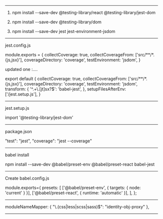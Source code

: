 



------------------------------------------------------------------------------------------

1. npm install --save-dev @testing-library/react @testing-library/jest-dom

2. npm install --save-dev @testing-library/dom

3. npm install --save-dev jest jest-environment-jsdom

---------------------------------------------------------------------------

jest.config.js

module.exports = {
    collectCoverage: true,
    collectCoverageFrom: ['src/**/*.{js,jsx}'],
    coverageDirectory: 'coverage',
    testEnvironment: 'jsdom',
}

updated one :....

export default {
    collectCoverage: true,
    collectCoverageFrom: ['src/**/*.{js,jsx}'],
    coverageDirectory: 'coverage',
    testEnvironment: 'jsdom',
    transform: {
    '^.+\\.[jt]sx?$': 'babel-jest',
  },
    setupFilesAfterEnv: ['<rootDir>/jest.setup.js'],
}

-----------------------------------------------------------------

jest.setup.js

import '@testing-library/jest-dom'

------------------------------------------------------------------

package.json

"test": "jest",
"coverage": "jest --coverage"

---------------------------------------------------------------------
babel install

npm install --save-dev @babel/preset-env @babel/preset-react babel-jest

---------------------------------------------------------------------------

Create babel.config.js

module.exports={
  presets: [
    ['@babel/preset-env', { targets: { node: 'current' } }],
    ['@babel/preset-react', { runtime: 'automatic' }],
  ],
};

-----------------------------------------------------------------------------------------------

moduleNameMapper: {
    "\\.(css|less|scss|sass)$": "identity-obj-proxy"
  },


--------------------------------------------------------




